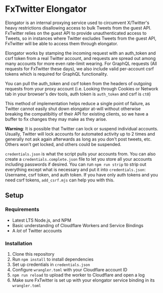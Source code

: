 # FxTwitter Elongator

Elongator is an internal proxying service used to circumvent X/Twitter's heavy restrictions disallowing access to bulk Tweets from the guest API. FxTwitter relies on the guest API to provide unauthenticated access to Tweets, so in instances where Twitter excludes Tweets from the guest API, FxTwitter will be able to access them through elongator.

Elongator works by stamping the incoming request with an auth_token and csrf token from a real Twitter account, and requests are spread out among many accounts for more even rate-limit wearing. For GraphQL requests (All requests for FxTwitter these days), we also include valid per-account csrf tokens which is required for GraphQL functionality.

You can pull the auth_token and csrf token from the headers of outgoing requests from your proxy account (i.e. Looking through Cookies or Network tab in your browser's dev tools, auth token is `auth_token` and csrf is `ct0`)

This method of implementation helps reduce a single point of failure, as Twitter cannot easily shut down elongator at-will without otherwise breaking the compatibiltiy of their API for existing clients, so we have a buffer to fix changes they may make as they arise.

**Warning**: It is possible that Twitter can lock or suspend individual accounts. Usually, Twitter will lock accounts for automated activity up to 2 times and generally not ask again afterwards as long as you don't post tweets, etc. Others won't get locked, and others could be suspended.

`credentials.json` is what the script pulls your accounts from. You can also create a `credentials.complete.json` file to let you store all your accounts including passwords if desired. You can run `npm run strip` to strip out everything except what is necessary and put it into `credentials.json`: Username, csrf token, and auth token. If you have only auth tokens and you need csrf tokens, `add_csrf.mjs` can help you with this.

## Setup

### Requirements

* Latest LTS Node.js, and NPM
* Basic understanding of Cloudflare Workers and Service Bindings
* A _lot_ of Twitter accounts

### Installation

1. Clone this repository
2. Run `npm install` to install dependencies
3. Set up credentials in `credentials.json`
4. Configure `wrangler.toml` with your Cloudflare account ID
5. `npm run reload` to upload the worker to Cloudflare and open a log
6. Make sure FxTwitter is set up with your elongator service binding in its `wrangler.toml`
